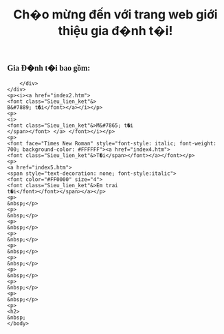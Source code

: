 <html lang="vi">
<head>
    </style>
      <link rel="stylesheet" type="text/css" href="myStyle.css">
</head>
<body>
    <style>
   
    </style>
</style>
    <header>
        <h1>
		<p class="Tieu_de">Ch�o m&#7915;ng &#273;&#7871;n v&#7899;i trang web gi&#7899;i thi&#7879;u gia &#273;�nh t�i!</p>
    </header>
    <div class="container">
        <div class="gallery">
            <h2><font face="Times New Roman" size="4">Gia &#272;�nh t�i bao g&#7891;m:
			</font> </h2>
            

    
        </div>
    </div>
	<p><i><a href="index2.htm">
	<font class="Sieu_lien_ket"&>
	B&#7889; t�i</font></a></i></p>
	<p>
	<i>
	<font class="Sieu_lien_ket"&>M&#7865; t�i
	</span></font> </a> </font></i></p>
	<p>
	<font face="Times New Roman" style="font-style: italic; font-weight: 700; background-color: #FFFFFF"><a href="index4.htm">
	<font class="Sieu_lien_ket"&>T�i</span></font></a></font></p>
	<p>
	<a href="index5.htm">
	<span style="text-decoration: none; font-style:italic">
	<font color="#FF0000" size="4">
	<font class="Sieu_lien_ket"&>Em trai 
	t�i</font></font></span></a></p>
	<p>
	&nbsp;</p>
	<p>
	&nbsp;</p>
	<p>
	&nbsp;</p>
	<p>
	&nbsp;</p>
	<p>
	&nbsp;</p>
	<p>
	&nbsp;</p>
	<p>
	&nbsp;</p>
	<p>
	&nbsp;</p>
	<p>
	&nbsp;</p>
	<p>
	<h2>
	&nbsp;
	</body>
</html>
